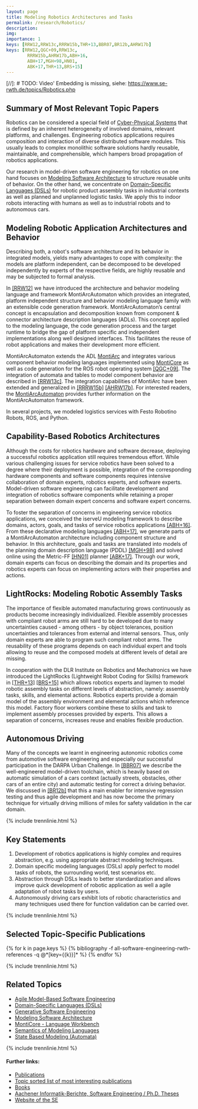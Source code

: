 ```yaml
---
layout: page
title: Modeling Robotics Architectures and Tasks
permalink: /research/Robotics/
description: 
img: 
importance: 1
keys: [RRW12,RRW13c,RRRW15b,THR+13,BBR07,BR12b,AHRW17b]
keys: [RRW12,QGC+09,RRW13c,
        RRRW15b,AHRW17b,ABH+16,
        ABH+17,MGH+98,HN01,
        ABK+17,THR+13,BRS+15]
---
```


[//]: # TODO: Video' Embedding is missing, siehe: https://www.se-rwth.de/topics/Robotics.php

## Summary of Most Relevant Topic Papers

Robotics can be considered a special field of [Cyber-Physical 
Systems](/research/Cyber-Physical-Systems)
that is defined by an inherent heterogeneity of involved domains,
relevant platforms, and challenges. Engineering robotics applications
requires composition and interaction of diverse distributed software
modules. This usually leads to complex monolithic software solutions
hardly reusable, maintainable, and comprehensible, which hampers broad
propagation of robotics applications.

Our research in model-driven software engineering for robotics on one hand
focuses on [Modeling Software Architecture](/research/Software-Architecture) 
to structure reusable units of behavior.
On the other hand, we concentrate on 
[Domain-Specific Languages (DSLs)](/research/Domain-Specific-Languages)
for
robotic product assembly tasks in industrial contexts as well as planned and
unplanned logistic tasks. We apply this to indoor robots interacting with
humans as well as to industrial robots and to autonomous cars.


## Modeling Robotic Application Architectures and Behavior


Describing both, a robot's software architecture and its behavior in integrated
models, yields many advantages to cope with complexity: the models are
platform independent, can be decomposed to be developed independently by
experts of the respective fields, are highly reusable and may be subjected
to formal analysis.

In [[RRW12]](#RRW12) we have introduced the architecture and behavior modeling
language and framework MontiArcAutomaton which provides an integrated,
platform independent structure and behavior modeling language family with an
extensible code generation framework. MontiArcAutomaton’s central concept is
encapsulation and decomposition known from component & connector
architecture description languages (ADLs). This concept applied to the
modeling language, the code generation process and the target runtime to
bridge the gap of platform specific and independent implementations along
well designed interfaces. This facilitates the reuse of robot applications
and makes their development more efficient.

MontiArcAutomaton extends the ADL [MontiArc](/research/Software-Architecture)
and integrates various component behavior
modeling languages implemented using [MontiCore](http://www.monticore.de/) 
as well as code generation
for the ROS robot operating system [[QGC+09]](#QGC+09).
The integration of automata and tables to model component behavior are described
in [[RRW13c]](#RRW13c).
The integration capabilities of MontiArc have been extended and
generalized in [[RRRW15b]](#RRRW15b) [[AHRW17b]](#AHRW17b). For interested readers, the
[MontiArcAutomaton](http://monticore.de/robotics/montiarcautomaton/)
provides further information on the MontiArcAutomaton framework.

In several projects, we modeled logistics services with Festo Robotino Robots, 
ROS, and Python.


## Capability-Based Robotics Architectures

Although the costs for robotics hardware and software decrease,
deploying a successful robotics application still requires tremendous
effort. While various challenging issues for service robotics have been
solved to a degree where their deployment is possible, integration of
the corresponding hardware components and software components requires
intensive collaboration of domain experts, robotics experts, and
software experts. Model-driven software engineering can facilitate
development and integration of robotics software components while
retaining a proper separation between domain expert concerns and
software expert concerns.

To foster the separation of concerns in engineering service robotics
applications, we conceived the iserveU modeling framework to describe
domains, actors, goals, and tasks of service robotics
applications [[ABH+16]](#ABH+16). From these declarative modeling
languages [[ABH+17]](#ABH+17), we generate parts of a MontiArcAutomaton
architecture including component structure and behavior. In this
architecture, goals and tasks are translated into models of the planning
domain description language (PDDL) [[MGH+98]](#MGH+98) and solved online using
the Metric-FF [[HN01]](#HN01) planner [[ABK+17]](#ABK+17). Through our work, domain
experts can focus on describing the domain and its properties and
robotics experts can focus on implementing actors with their properties
and actions.


## LightRocks: Modeling Robotic Assembly Tasks

The importance of flexible automated manufacturing grows continuously as
products become increasingly individualized. Flexible assembly processes
with compliant robot arms are still hard to be developed due to many
uncertainties caused - among others - by object tolerances, position
uncertainties and tolerances from external and internal sensors. Thus, only
domain experts are able to program such compliant robot arms. The
reusability of these programs depends on each individual expert and tools
allowing to reuse and the composed models at different levels of detail are
missing.

In cooperation with the DLR Institute on Robotics and Mechatronics we have
introduced the LightRocks (Lightweight Robot Coding for Skills) framework
in [[THR+13]](#THR+13) [[BRS+15]](#BRS+15) which allows robotics experts and laymen to model
robotic assembly tasks on different levels of abstraction, namely: assembly
tasks, skills, and elemental actions. Robotics experts provide a domain
model of the assembly environment and elemental actions which reference this
model.
Factory floor workers combine these to skills and task to implement assembly
processes provided by experts. This allows a separation of concerns,
increases reuse and enables flexible production.


## Autonomous Driving

Many of the concepts we learnt in engineering autonomic robotics come from 
automotive software engineering and especially our successful participation in 
the DARPA Urban Challenge. In [[BBR07]](BBR07) 
we describe the well-engineered model-driven toolchain, which is heavily based 
on automatic simulation of a cars context (actually streets, obstacles, other 
cars of an entire city) and automatic testing for correct a driving behavior. We 
discussed in [[BR12b]](BR12b) 
that this a main enabler for intensive regression testing and thus agile 
development and has now become the primary technique for virtually driving 
millions of miles for safety validation in the car domain.


{% include trennlinie.html %}

## Key Statements
1. Development of robotics applications is highly complex and requires 
abstraction, e.g. using appropriate abstract modeling techniques.
2. Domain specific modeling languages (DSLs) apply perfect to model tasks of 
robots, the surrounding world, test scenarios etc.
3. Abstraction through DSLs leads to better standardization and allows improve 
quick development of robotic application as well a agile adaptation of robot 
tasks by users.
4. Autonomously driving cars exhibit lots of robotic characteristics and many 
techniques used there for function validation can be carried over.

{% include trennlinie.html %}

## Selected Topic-Specific Publications

<div class="publications">
  {% for k in page.keys %}
    {% bibliography -f all-software-engineering-rwth-references -q @*[key={{k}}]* %}
  {% endfor %}
</div>

{% include trennlinie.html %}

## Related Topics
- [Agile Model-Based Software Engineering](/research/Agile-MBSE)
- [Domain-Specific Languages (DSLs)](/research/Domain-Specific-Languages)
- [Generative Software Engineering](/research/Generative-SE)
- [Modeling Software Architecture](/research/Software-Architecture)
- [MontiCore - Language Workbench](/research/MontiCore)
- [Semantics of Modeling Languages](/research/Semantics)
- [State Based Modeling (Automata)](/research/State-Based-Modeling)

{% include trennlinie.html %}

#### Further links:

- [Publications](/publications)
- [Topic sorted list of most interesting publications](/research)
- [Books](/books)
- [Aachener Informatik-Berichte, Software Engineering / Ph.D. Theses](/phdtheses)
- [Website of the SE](https://www.se-rwth.de)
